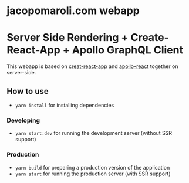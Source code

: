 # jacopomaroli.com webapp
# Server Side Rendering + Create-React-App + Apollo GraphQL Client
This webapp is based on [creat-react-app](https://github.com/facebookincubator/create-react-app) and [apollo-react](http://dev.apollodata.com/react/) together on server-side.

## How to use
- `yarn install` for installing dependencies
### Developing
- `yarn start:dev` for running the development server (without SSR support)
### Production
- `yarn build` for preparing a production version of the application
- `yarn start` for running the production server (with SSR support)